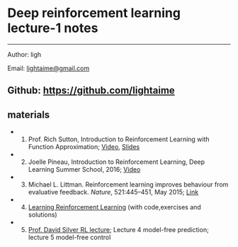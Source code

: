 # Deep reinforcement learning lecture-1 notes
---
Author: ligh

Email: lightaime@gmail.com

Github: https://github.com/lightaime
---
## materials
* 1. Prof. Rich Sutton, Introduction to Reinforcement Learning with Function Approximation; [Video](https://www.youtube.com/watch?v=Fsh1qMTg1xI), [Slides](http://media.nips.cc/Conferences/2015/tutorialslides/SuttonIntroRL-nips-2015-tutorial.pdf)
* 2. Joelle Pineau, Introduction to Reinforcement Learning, Deep Learning Summer School, 2016; [Video](http://videolectures.net/deeplearning2016_pineau_reinforcement_learning/)
* 3.  Michael L. Littman. Reinforcement learning improves behaviour from evaluative feedback. *Nature*, 521:445–451, May 2015;  [Link](http://www.nature.com/nature/journal/v521/n7553/full/nature14540.html)
* 4. [Learning Reinforcement Learning](http://www.wildml.com/2016/10/learning-reinforcement-learning/) (with code,exercises and solutions)
* 5. [Prof. David Silver RL lecture](http://www0.cs.ucl.ac.uk/staff/d.silver/web/Teaching.html); Lecture 4 model-free prediction; lecture 5 model-free control
